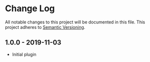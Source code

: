 # Change Log

All notable changes to this project will be documented in this file.
This project adheres to [Semantic Versioning](http://semver.org/).

## 1.0.0 - 2019-11-03
- Initial plugin
